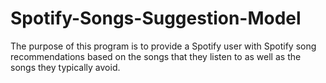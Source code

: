 # Spotify-Songs-Suggestion-Model
The purpose of this program is to provide a Spotify user with Spotify song recommendations based on the songs that they listen to as well as the songs they typically avoid.
